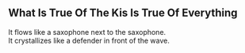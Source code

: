 What Is True Of The Kis Is True Of Everything
---------------------------------------------
It flows like a saxophone next to the saxophone.  
It crystallizes like a defender in front of the wave.  
